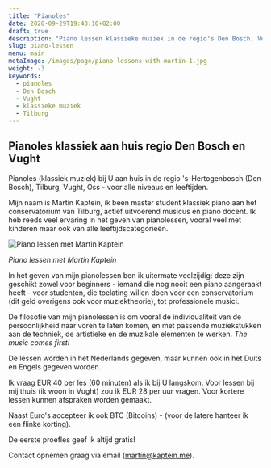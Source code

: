 ```yaml
---
title: "Pianoles"
date: 2020-09-29T19:43:10+02:00
draft: true
description: "Piano lessen klassieke muziek in de regio's Den Bosch, Vught en Tilburg met Martin Kaptein. Voor alle leeftijden en niveaus."
slug: piano-lessen
menu: main
metaImage: /images/page/piano-lessons-with-martin-1.jpg
weight: -3
keywords:
  - pianoles
  - Den Bosch
  - Vught
  - klassieke muziek
  - Tilburg
---
```


## Pianoles klassiek aan huis regio Den Bosch en Vught

Pianoles (klassiek muziek) bij U aan huis in de regio 's-Hertogenbosch (Den Bosch), Tilburg, Vught, Oss - voor alle niveaus en leeftijden.

Mijn naam is Martin Kaptein, ik been master student klassiek piano aan het conservatorium van Tilburg, actief uitvoerend musicus en piano docent.
Ik heb reeds veel ervaring in het geven van pianolessen, vooral veel met kinderen maar ook van alle leeftijdscategorieën.

![Piano lessen met Martin Kaptein](/images/page/piano-lessons-with-martin-1.jpg)

*Piano lessen met Martin Kaptein*

In het geven van mijn pianolessen ben ik uitermate veelzijdig: deze zijn geschikt zowel voor beginners - iemand die nog nooit een piano aangeraakt heeft - voor studenten, die toelating willen doen voor een conservatorium (dit geld overigens ook voor muziektheorie), tot professionele musici.

De filosofie van mijn pianolessen is om vooral de individualiteit van de persoonlijkheid naar voren te laten komen, en met passende muziekstukken aan de techniek, de artistieke en de muzikale elementen te werken. *The music comes first!*

De lessen worden in het Nederlands gegeven, maar kunnen ook in het Duits en Engels gegeven worden.

Ik vraag EUR 40 per les (60 minuten) als ik bij U langskom.
Voor lessen bij mij thuis (ik woon in Vught) zou ik EUR 28 per uur vragen.
Voor kortere lessen kunnen afspraken worden gemaakt.

Naast Euro's accepteer ik ook BTC (Bitcoins) - (voor de latere hanteer ik een flinke korting).

De eerste proefles geef ik altijd gratis!

Contact opnemen graag via email ([martin@kaptein.me](mailto:martin@kaptein.me)).
